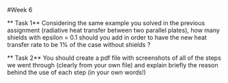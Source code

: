 #Week 6

** Task 1** 
Considering the same example you solved in the previous assignment (radiative heat transfer between two parallel plates), how many shields with epsilon = 0.1 should you add in order to have the new heat transfer rate to be 1% of the case without shields ? 

** Task 2**
You should create a pdf file with screenshots of all of the steps we went through (clearly from your own file) and explain briefly the reason behind the use of each step (in your own words!)
